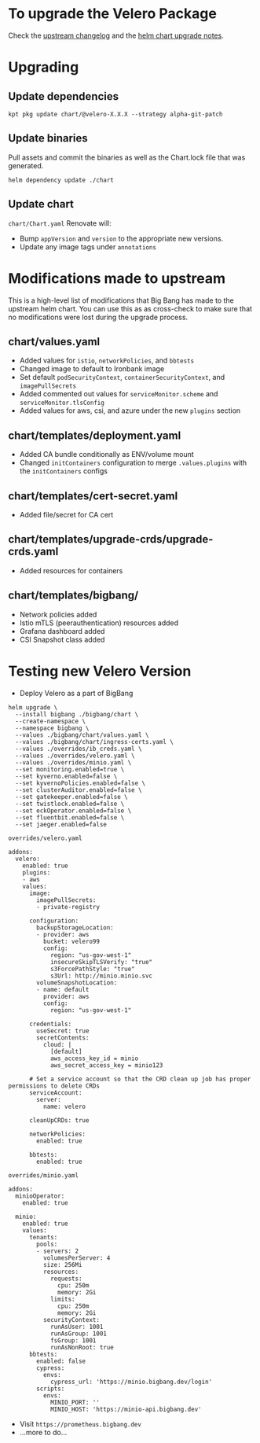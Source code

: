 # To upgrade the Velero Package

Check the [upstream changelog](https://github.com/vmware-tanzu/velero) and the [helm chart upgrade notes](url_needed).

# Upgrading

## Update dependencies

```
kpt pkg update chart/@velero-X.X.X --strategy alpha-git-patch 
```

## Update binaries

Pull assets and commit the binaries as well as the Chart.lock file that was generated.
```
helm dependency update ./chart
```

## Update chart

```chart/Chart.yaml```
Renovate will:
- Bump `appVersion` and `version` to the appropriate new versions. 
- Update any image tags under `annotations`

# Modifications made to upstream
This is a high-level list of modifications that Big Bang has made to the upstream helm chart. You can use this as as cross-check to make sure that no modifications were lost during the upgrade process.

## chart/values.yaml

- Added values for `istio`, `networkPolicies`, and `bbtests`
- Changed image to default to Ironbank image
- Set default `podSecurityContext`, `containerSecurityContext`,  and `imagePullSecrets`
- Added commented out values for `serviceMonitor.scheme` and `serviceMonitor.tlsConfig`
- Added values for aws, csi, and azure under the new `plugins` section

## chart/templates/deployment.yaml

- Added CA bundle conditionally as ENV/volume mount
- Changed `initContainers` configuration to merge `.values.plugins` with the `initContainers` configs

## chart/templates/cert-secret.yaml

- Added file/secret for CA cert

## chart/templates/upgrade-crds/upgrade-crds.yaml

- Added resources for containers

## chart/templates/bigbang/

- Network policies added
- Istio mTLS (peerauthentication) resources added
- Grafana dashboard added
- CSI Snapshot class added
# Testing new Velero Version

- Deploy Velero as a part of BigBang
```
helm upgrade \
  --install bigbang ./bigbang/chart \
  --create-namespace \
  --namespace bigbang \
  --values ./bigbang/chart/values.yaml \
  --values ./bigbang/chart/ingress-certs.yaml \
  --values ./overrides/ib_creds.yaml \
  --values ./overrides/velero.yaml \
  --values ./overrides/minio.yaml \
  --set monitoring.enabled=true \
  --set kyverno.enabled=false \
  --set kyvernoPolicies.enabled=false \
  --set clusterAuditor.enabled=false \
  --set gatekeeper.enabled=false \
  --set twistlock.enabled=false \
  --set eckOperator.enabled=false \
  --set fluentbit.enabled=false \
  --set jaeger.enabled=false
```
`overrides/velero.yaml`
```
addons:
  velero:
    enabled: true
    plugins:
    - aws
    values:
      image:
        imagePullSecrets:
        - private-registry

      configuration:
        backupStorageLocation:
        - provider: aws
          bucket: velero99
          config:
            region: "us-gov-west-1"
            insecureSkipTLSVerify: "true"
            s3ForcePathStyle: "true"
            s3Url: http://minio.minio.svc
        volumeSnapshotLocation:
        - name: default
          provider: aws
          config:
            region: "us-gov-west-1"

      credentials:
        useSecret: true
        secretContents:
          cloud: |
            [default]
            aws_access_key_id = minio
            aws_secret_access_key = minio123

      # Set a service account so that the CRD clean up job has proper permissions to delete CRDs
      serviceAccount:
        server:
          name: velero

      cleanUpCRDs: true

      networkPolicies:
        enabled: true

      bbtests:
        enabled: true

```
`overrides/minio.yaml`
```
addons:
  minioOperator:
    enabled: true

  minio:
    enabled: true
    values:
      tenants:
        pools:
        - servers: 2
          volumesPerServer: 4
          size: 256Mi
          resources:
            requests:
              cpu: 250m
              memory: 2Gi
            limits:
              cpu: 250m
              memory: 2Gi
          securityContext:
            runAsUser: 1001
            runAsGroup: 1001
            fsGroup: 1001
            runAsNonRoot: true
      bbtests:
        enabled: false
        cypress:
          envs:
            cypress_url: 'https://minio.bigbang.dev/login'
        scripts:
          envs:
            MINIO_PORT: ''
            MINIO_HOST: 'https://minio-api.bigbang.dev'
```

- Visit `https://prometheus.bigbang.dev`
- ...more to do...

